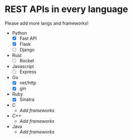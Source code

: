 # REST APIs in every language
Please add more langs and frameworks!

- Python
	- [x] Fast API
	- [x] Flask
	- [ ] Django
- Rust
	- [ ] Rocket
- Javascript
	- [ ] Express
- Go
	- [x] net/http
	- [x] gin
- Ruby
	- [x] Sinatra 
- C
	- *Add frameworks*
- C++
 	- *Add frameworks*
- Java
	- *Add frameworks*
